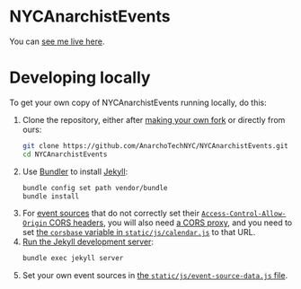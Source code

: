 # NYCAnarchistEvents

You can [see me live here](https://anarchism.nyc).

# Developing locally

To get your own copy of NYCAnarchistEvents running locally, do this:

1. Clone the repository, either after [making your own fork](https://github.com/MACCNYC/NYCAnarchistEvents/fork) or directly from ours:
    ```sh
    git clone https://github.com/AnarchoTechNYC/NYCAnarchistEvents.git
    cd NYCAnarchistEvents
    ```
1. Use [Bundler](https://bundler.io/) to install [Jekyll](https://jekyllrb.com/):
    ```sh
    bundle config set path vendor/bundle
    bundle install
    ```
1. For [event sources](https://fullcalendar.io/docs/event-source) that do not correctly set their [`Access-Control-Allow-Origin` CORS headers](https://developer.mozilla.org/en-US/docs/Web/HTTP/CORS), you will also need [a CORS proxy](https://corsproxy.github.io/), and you need to set [the `corsbase` variable in `static/js/calendar.js`](https://github.com/AnarchoTechNYC/NYCAnarchistEvents/blob/0c530479f4b47fa5faa80aca2e01c8c3bc057cc0/static/js/calendar.js#L8) to that URL.
1. [Run the Jekyll development server](https://jekyllrb.com/docs/usage/):
    ```sh
    bundle exec jekyll server
    ```
1. Set your own event sources in [the `static/js/event-source-data.js` file](static/js/event-source-data.js).
